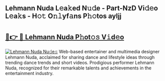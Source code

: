 ## Lehmann Nuda L𝚎a𝚔ed N𝚞𝚍e - Part-NzD Vi𝚍𝚎o L𝚎a𝚔s - H𝚘𝚝 O𝚗𝚕yf𝚊ns P𝚑𝚘tos ayIjj

# <h2><a href="http://kf9ysy.oniu.top/?m=Lehmann+Nuda">🔗👉 🔴 Lehmann Nuda P𝚑ot𝚘𝚜 V𝚒d𝚎o</a></h2>

[![Lehmann Nuda Nu𝚍e𝚜](https://i.imgur.com/0qMVB7G.gif)](http://kf9ysy.oniu.top/?m=Lehmann+Nuda)
Web-based entertainer and multimedia designer Lehmann Nuda, acclaimed for sharing dance and lifestyle ideas through trending dance trends and short videos. Prodigious performer Lehmann Nuda, recognized for their remarkable talents and achievements in the entertainment industry.  
